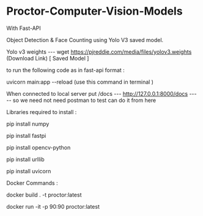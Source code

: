# Proctor-Computer-Vision-Models
With Fast-API

Object Detection &amp; Face Counting using Yolo V3 saved model.

Yolo v3 weights --- wget https://pjreddie.com/media/files/yolov3.weights (Download Link) [ Saved Model ]

to run the following code as in fast-api format :

uvicorn main:app --reload (use this command in terminal )

When connected to local server put /docs --- http://127.0.0.1:8000/docs ----- so we need not need postman to test can do it from here

Libraries required to install :


pip install numpy

pip install fastpi

pip install opencv-python

pip install urllib

pip install uvicorn

Docker Commands :

docker build . -t proctor:latest

docker run -it -p 90:90 proctor:latest
